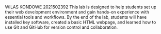 WILAS KONDOWE 2021502392
This lab is designed to help students set up their web development environment and gain hands-on experience with essential tools and workflows. By the end of the lab, students will have installed key software, created a basic HTML webpage, and learned how to use Git and GitHub for version control and collaboration.
